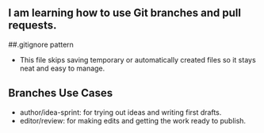 ## I am learning how to use Git branches and pull requests.

##.gitignore pattern
- This file skips saving temporary or automatically created files so it stays neat and easy to manage.

## Branches Use Cases
- author/idea-sprint: for trying out ideas and writing first drafts.
- editor/review: for making edits and getting the work ready to publish.
